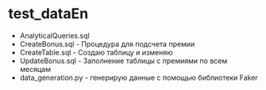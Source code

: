 # test_dataEn

- AnalyticalQueries.sql
- CreateBonus.sql - Процедура для подсчета премии
- CreateTable.sql - Создаю таблицу и изменяю
- UpdateBonus.sql - Заполнение таблицы с премиями по всем месяцам
- data_generation.py - генерирую данные с помощью библиотеки Faker
